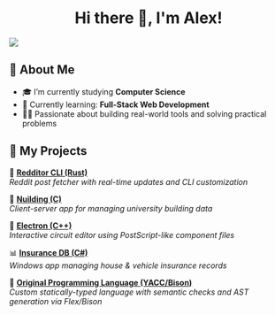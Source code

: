 <h1 align="center">Hi there 👋, I'm Alex!</h1>
<img src="https://github-readme-stats.vercel.app/api?username=alexnec29&show_icons=true&theme=tokyonight" />

## 🚀 About Me

- 🎓 I’m currently studying **Computer Science**
- 🌱 Currently learning: **Full-Stack Web Development**
- 👨‍💻 Passionate about building real-world tools and solving practical problems

## 📂 My Projects

🔧 **[Redditor CLI (Rust)](https://github.com/alexnec29/redditor)**  
*Reddit post fetcher with real-time updates and CLI customization*

🏢 **[Nuilding (C)](https://github.com/alexnec29/nuilding)**  
*Client-server app for managing university building data*

🔄 **[Electron (C++)](https://github.com/alexnec29/electron)**  
*Interactive circuit editor using PostScript-like component files*

📊 **[Insurance DB (C#)](https://github.com/alexnec29/Insurance-Database-Management-Application)**  
*Windows app managing house & vehicle insurance records*

🧠 **[Original Programming Language (YACC/Bison)](https://github.com/alexnec29/Original-Programming-Language)**  
*Custom statically-typed language with semantic checks and AST generation via Flex/Bison*
